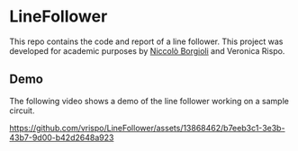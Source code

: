 # LineFollower

This repo contains the code and report of a line follower. This project was developed for academic purposes by [Niccolò Borgioli](mailto:borgioli.niccolo@gmail.com) and Veronica Rispo.

## Demo
The following video shows a demo of the line follower working on a sample circuit.

https://github.com/vrispo/LineFollower/assets/13868462/b7eeb3c1-3e3b-43b7-9d00-b42d2648a923
